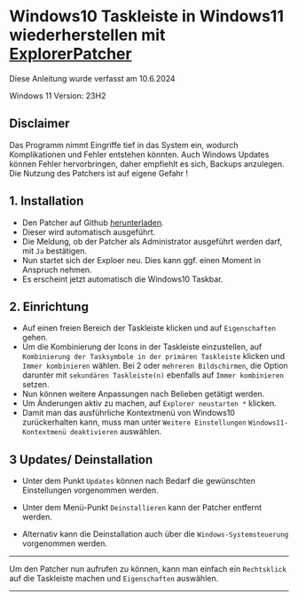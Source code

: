 # Windows10 Taskleiste in Windows11 wiederherstellen mit [ExplorerPatcher](https://github.com/valinet/ExplorerPatcher)


Diese Anleitung wurde verfasst am 10.6.2024

Windows 11 Version: 23H2



## Disclaimer

Das Programm nimmt Eingriffe tief in das System ein, wodurch Komplikationen und Fehler entstehen könnten.
Auch Windows Updates können Fehler hervorbringen, daher empfiehlt es sich, Backups anzulegen.
Die Nutzung des Patchers ist auf eigene Gefahr !




## 1. Installation

- Den Patcher auf Github [herunterladen](https://github.com/valinet/ExplorerPatcher).
- Dieser wird automatisch ausgeführt.
- Die Meldung, ob der Patcher als Administrator ausgeführt werden darf, mit `Ja` bestätigen.
- Nun startet sich der Exploer neu. Dies kann ggf. einen Moment in Anspruch nehmen.
- Es erscheint jetzt automatisch die Windows10 Taskbar.


## 2. Einrichtung

- Auf einen freien Bereich der Taskleiste klicken und auf `Eigenschaften` gehen.
- Um die Kombinierung der Icons in der Taskleiste einzustellen, auf `Kombinierung der Tasksymbole in der primären Taskleiste` klicken und `Immer kombinieren` wählen.
Bei 2 oder `mehreren Bildschirmen`, die Option darunter mit `sekundären Taskleiste(n)` ebenfalls auf `Immer kombinieren` setzen.
- Nun können weitere Anpassungen nach Belieben getätigt werden.
- Um Änderungen aktiv zu machen, auf `Explorer neustarten *` klicken.
- Damit man das ausführliche Kontextmenü von Windows10 zurückerhalten kann, muss man unter `Weitere Einstellungen` `Windows11-Kontextmenü deaktivieren` auswählen.


## 3 Updates/ Deinstallation

- Unter dem Punkt `Updates` können nach Bedarf die gewünschten Einstellungen vorgenommen werden.

- Unter dem Menü-Punkt `Deinstallieren` kann der Patcher entfernt werden.
- Alternativ kann die Deinstallation auch über die `Windows-Systemsteuerung` vorgenommen werden.


------------------------------------------------------------------------------------------------------


Um den Patcher nun aufrufen zu können, kann man einfach ein `Rechtsklick` auf die Taskleiste machen und `Eigenschaften` auswählen.


------------------------------------------------------------------------------------------------------
